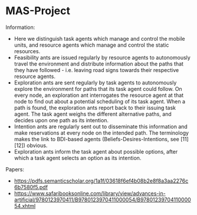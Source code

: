 # MAS-Project
Information:
* Here we distinguish task agents which manage and control the mobile units, and resource agents which manage and control the static resources. 
* Feasibility ants are issued regularly by resource agents to autonomously travel the environment and distribute information about the paths that they have followed - i.e. leaving road signs towards their respective resource agents. 
* Exploration ants are sent regularly by task agents to autonomously explore the environment for paths that its task agent could follow. On every node, an exploration ant interrogates the resource agent at that node to find out about a potential scheduling of its task agent. When a path is found, the exploration ants report back to their issuing task agent. The task agent weighs the different alternative paths, and decides upon one path as its intention. 
* Intention ants are regularly sent out to disseminate this information and make reservations at every node on the intended path. The terminology makes the link to BDI-based agents (Beliefs-Desires-Intentions, see [11][12]) obvious. 
* Exploration ants inform the task agent about possible options, after which a task agent selects an option as its intention.

Papers:
* https://pdfs.semanticscholar.org/1a1f/03618f6ef4b08b2e8f8a3aa2276c6b7580f5.pdf
* https://www.safaribooksonline.com/library/view/advances-in-artificial/9780123970411/B9780123970411000054/B9780123970411000054.xhtml
